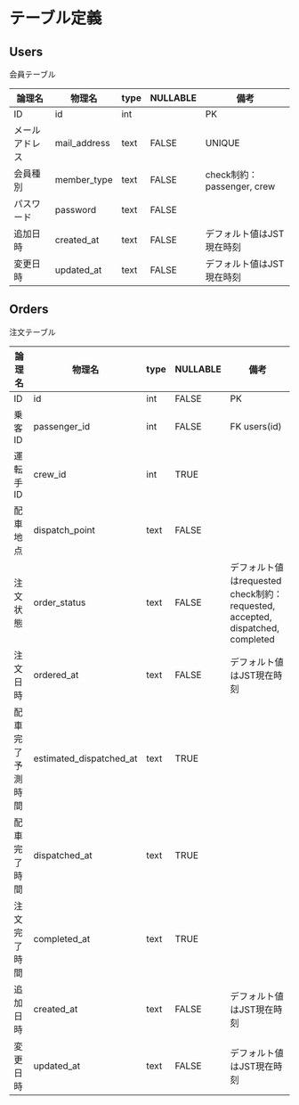 # テーブル定義

## Users

会員テーブル

| 論理名| 物理名 | type | NULLABLE | 備考 |
| --- | --- | --- | --- | --- |
| ID | id | int |  | PK |
| メールアドレス | mail_address | text | FALSE | UNIQUE |
| 会員種別 | member_type | text | FALSE | check制約：passenger, crew |
| パスワード | password | text | FALSE | |
| 追加日時 | created_at | text | FALSE | デフォルト値はJST現在時刻 |
| 変更日時 | updated_at | text | FALSE | デフォルト値はJST現在時刻 |

## Orders

注文テーブル

| 論理名| 物理名 | type | NULLABLE | 備考 |
| --- | --- | --- | --- | --- |
| ID | id | int | FALSE | PK |
| 乗客ID | passenger_id | int | FALSE | FK users(id) |
| 運転手ID | crew_id | int | TRUE | |
| 配車地点 | dispatch_point | text | FALSE | |
| 注文状態 | order_status | text | FALSE | デフォルト値はrequested<br>check制約：requested, accepted, dispatched, completed |
| 注文日時 | ordered_at | text | FALSE | デフォルト値はJST現在時刻 |
| 配車完了予測時間 | estimated_dispatched_at | text | TRUE | |
| 配車完了時間 | dispatched_at | text | TRUE | |
| 注文完了時間 | completed_at | text | TRUE | |
| 追加日時 | created_at | text | FALSE | デフォルト値はJST現在時刻 |
| 変更日時 | updated_at | text | FALSE | デフォルト値はJST現在時刻 |
